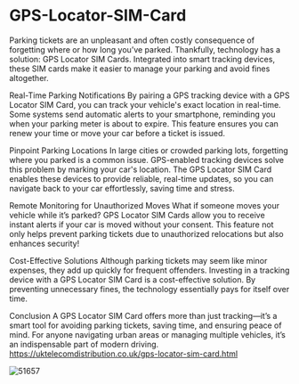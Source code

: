# GPS-Locator-SIM-Card
Parking tickets are an unpleasant and often costly consequence of forgetting where or how long you’ve parked. Thankfully, technology has a solution: GPS Locator SIM Cards. Integrated into smart tracking devices, these SIM cards make it easier to manage your parking and avoid fines altogether.

Real-Time Parking Notifications
By pairing a GPS tracking device with a GPS Locator SIM Card, you can track your vehicle's exact location in real-time. Some systems send automatic alerts to your smartphone, reminding you when your parking meter is about to expire. This feature ensures you can renew your time or move your car before a ticket is issued.

Pinpoint Parking Locations
In large cities or crowded parking lots, forgetting where you parked is a common issue. GPS-enabled tracking devices solve this problem by marking your car's location. The GPS Locator SIM Card enables these devices to provide reliable, real-time updates, so you can navigate back to your car effortlessly, saving time and stress.

Remote Monitoring for Unauthorized Moves
What if someone moves your vehicle while it’s parked? GPS Locator SIM Cards allow you to receive instant alerts if your car is moved without your consent. This feature not only helps prevent parking tickets due to unauthorized relocations but also enhances security!


Cost-Effective Solutions
Although parking tickets may seem like minor expenses, they add up quickly for frequent offenders. Investing in a tracking device with a GPS Locator SIM Card is a cost-effective solution. By preventing unnecessary fines, the technology essentially pays for itself over time.

Conclusion
A GPS Locator SIM Card offers more than just tracking—it’s a smart tool for avoiding parking tickets, saving time, and ensuring peace of mind. For anyone navigating urban areas or managing multiple vehicles, it’s an indispensable part of modern driving.
https://uktelecomdistribution.co.uk/gps-locator-sim-card.html

![51657](https://github.com/user-attachments/assets/21fe76a3-7529-4a03-bf5b-4865045d829c)

